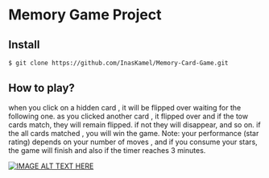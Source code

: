 # Memory Game Project

## Install
```sh
$ git clone https://github.com/InasKamel/Memory-Card-Game.git
```



## How to play?

when you click on a hidden card , it will be flipped over waiting for the following one.
as you clicked another card , it flipped over and if the tow cards match, they will remain
flipped. if not they will disappear, and so on.
if the all cards matched , you will win the game.
Note: your performance (star rating) depends on your number of moves , and if you consume your stars, the game will finish and also if the timer reaches 3 minutes.

[![IMAGE ALT TEXT HERE](http://img.youtube.com/vi/YOUTUBE_VIDEO_ID_HERE/0.jpg)](http://www.youtube.com/watch?v=YOUTUBE_VIDEO_ID_HERE)
